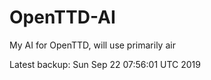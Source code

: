 # OpenTTD-AI
My AI for OpenTTD, will use primarily air

Latest backup: Sun Sep 22 07:56:01 UTC 2019
